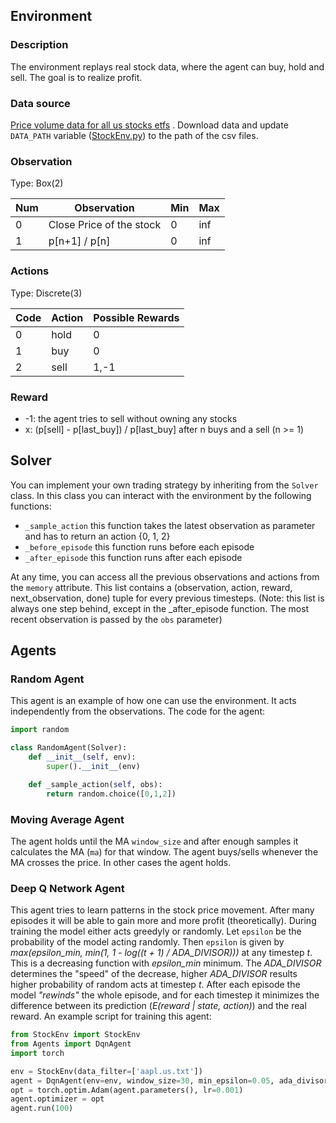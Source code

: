 ## Environment

### Description
The environment replays real stock data, where the agent can buy, hold and sell. The goal is to realize profit.

### Data source
[Price volume data for all us stocks etfs](https://www.kaggle.com/borismarjanovic/price-volume-data-for-all-us-stocks-etfs/data)
. Download data and update `DATA_PATH` variable ([StockEnv.py](../StockEnv.py)) to the path of the csv files.

### Observation
Type: Box(2)

Num | Observation | Min | Max
---|---|---|---
0 | Close Price of the stock | 0 | inf
1 | p[n+1] / p[n] | 0 | inf

### Actions
Type: Discrete(3)

Code | Action | Possible Rewards
---|---|---
0 | hold | 0
1 | buy  | 0
2 | sell | 1,-1

### Reward
+ -1: the agent tries to sell without owning any stocks
+ x: (p[sell] - p[last_buy]) / p[last_buy] after n buys and a sell (n >= 1)

## Solver
You can implement your own trading strategy by inheriting from the `Solver` class. In this class you can interact with the environment by the following functions:
+ `_sample_action` this function takes the latest observation as parameter and has to return an action {0, 1, 2}
+ `_before_episode` this function runs before each episode
+ `_after_episode` this function runs after each episode

At any time, you can access all the previous observations and actions from the `memory` attribute. This list contains a (observation, action, reward, next_observation, done) tuple for every previous timesteps. (Note: this list is always one step behind, except in the _after_episode function. The most recent observation is passed by the `obs` parameter)

## Agents
### Random Agent
This agent is an example of how one can use the environment. It acts independently from the observations. The code for the agent:
```python
import random

class RandomAgent(Solver):
    def __init__(self, env):
        super().__init__(env)

    def _sample_action(self, obs):
        return random.choice([0,1,2])
```
### Moving Average Agent
The agent holds until the MA `window_size` and after enough samples it calculates the MA (`ma`) for that window. The agent buys/sells whenever the MA crosses the price. In other cases the agent holds.

### Deep Q Network Agent
This agent tries to learn patterns in the stock price movement. After many episodes it will be able to gain more and more profit (theoretically).
During training the model either acts greedyly or randomly.
Let `epsilon` be the probability of the model acting randomly. Then `epsilon` is given by *max(epsilon_min, min(1, 1 - log((t + 1) / ADA_DIVISOR)))* at any timestep *t*. This is a decreasing function with *epsilon_min* minimum. The *ADA_DIVISOR* determines the "speed" of the decrease, higher *ADA_DIVISOR* results higher probability of random acts at timestep *t*.
After each episode the model *"rewinds"* the whole episode, and for each timestep it minimizes the difference between its prediction (*E(reward | state, action)*) and the real reward.
An example script for training this agent:
```python
from StockEnv import StockEnv
from Agents import DqnAgent
import torch

env = StockEnv(data_filter=['aapl.us.txt'])
agent = DqnAgent(env=env, window_size=30, min_epsilon=0.05, ada_divisor=50).double()
opt = torch.optim.Adam(agent.parameters(), lr=0.001)
agent.optimizer = opt
agent.run(100)
```
